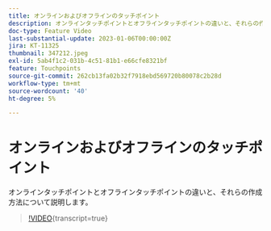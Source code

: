 ```yaml
---
title: オンラインおよびオフラインのタッチポイント
description: オンラインタッチポイントとオフラインタッチポイントの違いと、それらの作成方法について説明します。
doc-type: Feature Video
last-substantial-update: 2023-01-06T00:00:00Z
jira: KT-11325
thumbnail: 347212.jpeg
exl-id: 5ab4f1c2-031b-4c51-81b1-e66cfe8321bf
feature: Touchpoints
source-git-commit: 262cb13fa02b32f7918ebd569720b80078c2b28d
workflow-type: tm+mt
source-wordcount: '40'
ht-degree: 5%

---
```


# オンラインおよびオフラインのタッチポイント

オンラインタッチポイントとオフラインタッチポイントの違いと、それらの作成方法について説明します。

>[!VIDEO](https://video.tv.adobe.com/v/3421802/?learn=on&captions=jpn){transcript=true}
